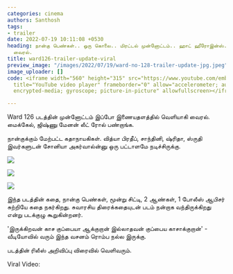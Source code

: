 ```yaml
---
categories: cinema
authors: Santhosh
tags:
- trailer
date: 2022-07-19 10:11:08 +0530
heading: நான்கு பெண்கள்.. ஒரு கொலை.. மிரட்டல் முன்னோட்டம்.. ஹாட் ஹீரோஇன்ஸ்.. வீடியோ
  வைரல்.
title: ward126-trailer-update-viral
preview_image: "/images/2022/07/19/ward-no-128-trailer-update-jpg.jpeg"
image_uploader: []
code: <iframe width="560" height="315" src="https://www.youtube.com/embed/FMT7qC1Srg0"
  title="YouTube video player" frameborder="0" allow="accelerometer; autoplay; clipboard-write;
  encrypted-media; gyroscope; picture-in-picture" allowfullscreen></iframe>

---
```

Ward 126 படத்தின் முன்னோட்டம் இப்போ இணையதளத்தில் வெளியாகி வைரல். மைக்கேல், ஜிஷ்ணு மேனன்  லீட் ரோல் பண்றாங்க.

நான்குக்கும் மேற்பட்ட கதாநாயகிகள். வித்யா பிரதீப், சாந்தினி, ஷ்ரிதா, ஸ்ருதி இவர்களுடன் சோனியா அகர்வால்ன்னு ஒரு பட்டாளமே நடிச்சிருக்கு.

![](/images/2022/07/19/ward126-trailer-ss-2-jpg.jpeg)

![](/images/2022/07/19/ward126-trailer-ss-1-jpg.jpeg)

![](/images/2022/07/19/ward126-trailer-ss-jpg.jpeg)

இந்த படத்தின் கதை, நான்கு பெண்கள், மூன்று சிட்டி, 2 ஆண்கள், 1 போலீஸ் ஆபிசர் சுற்றியே கதை நகர்கிறது. சுவாரசிய திரைக்கதையுடன் படம் நன்றாக வந்திருக்கிறது என்று படக்குழு கூறுகின்றனர்.

'இருக்கிறவன் காச குப்பையா ஆக்குறான் இல்லாதவன் குப்பைய காசாக்குறான்' - வீடியோவில் வரும் இந்த வசனம் ரொம்ப நல்ல இருக்கு.

படத்தின் ரிலீஸ் அறிவிப்பு விரைவில் வெளிவரும்.

Viral Video: